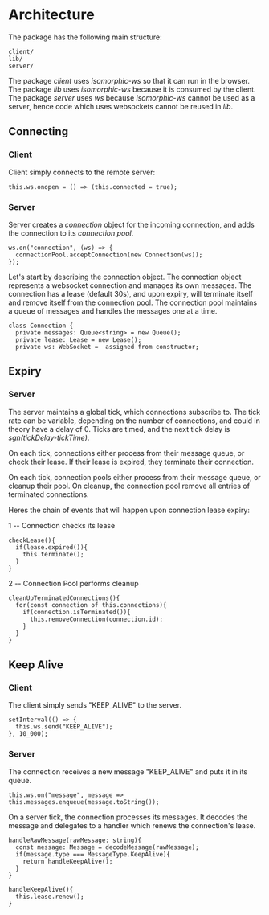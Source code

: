 # Architecture

The package has the following main structure:

```
client/
lib/
server/
```

The package _client_ uses _isomorphic-ws_ so that it can run in the browser. The package _lib_ uses _isomorphic-ws_ because it is consumed by the client. The package _server_ uses _ws_ because _isomorphic-ws_ cannot be used as a server, hence code which uses websockets cannot be reused in _lib_.

## Connecting

### Client

Client simply connects to the remote server:

```
this.ws.onopen = () => (this.connected = true);
```

### Server

Server creates a _connection_ object for the incoming connection, and adds the connection to its _connection pool_.

```
ws.on("connection", (ws) => {
  connectionPool.acceptConnection(new Connection(ws));
});
```

Let's start by describing the connection object. The connection object represents a websocket connection and manages its own messages. The connection has a lease (default 30s), and upon expiry, will terminate itself and remove itself from the connection pool. The connection pool maintains a queue of messages and handles the messages one at a time.

```
class Connection {
  private messages: Queue<string> = new Queue();
  private lease: Lease = new Lease();
  private ws: WebSocket =  assigned from constructor;
```

## Expiry

### Server

The server maintains a global tick, which connections subscribe to. The tick rate can be variable, depending on the number of connections, and could in theory have a delay of 0. Ticks are timed, and the next tick delay is _sgn(tickDelay-tickTime)_.

On each tick, connections either process from their message queue, or check their lease. If their lease is expired, they terminate their connection.

On each tick, connection pools either process from their message queue, or cleanup their pool. On cleanup, the connection pool remove all entries of terminated connections.

Heres the chain of events that will happen upon connection lease expiry:

1 -- Connection checks its lease

```
checkLease(){
  if(lease.expired()){
    this.terminate();
  }
}
```

2 -- Connection Pool performs cleanup

```
cleanUpTerminatedConnections(){
  for(const connection of this.connections){
    if(connection.isTerminated()){
      this.removeConnection(connection.id);
    }
  }
}
```

## Keep Alive

### Client

The client simply sends "KEEP_ALIVE" to the server.

```
setInterval(() => {
  this.ws.send("KEEP_ALIVE");
}, 10_000);
```

### Server

The connection receives a new message "KEEP_ALIVE" and puts it in its queue.

```
this.ws.on("message", message => this.messages.enqueue(message.toString());
```

On a server tick, the connection processes its messages. It decodes the message and delegates to a handler which renews the connection's lease.

```
handleRawMessage(rawMessage: string){
  const message: Message = decodeMessage(rawMessage);
  if(message.type === MessageType.KeepAlive){
    return handleKeepAlive();
  }
}

handleKeepAlive(){
  this.lease.renew();
}
```
